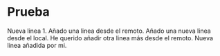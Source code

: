 # Prueba
Nueva linea 1.
Añado una linea desde el remoto.
Añado una nueva linea desde el local.
He querido añadir otra linea más desde el remoto.
Nueva linea añadida por mi.
